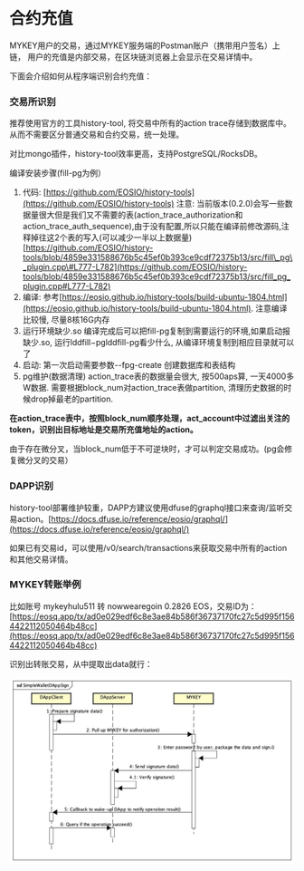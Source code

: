 # 合约充值

MYKEY用户的交易，通过MYKEY服务端的Postman账户（携带用户签名）上链， 用户的充值是内部交易，在区块链浏览器上会显示在交易详情中。

下面会介绍如何从程序端识别合约充值：

### 交易所识别

推荐使用官方的工具history-tool,  将交易中所有的action trace存储到数据库中。从而不需要区分普通交易和合约交易，统一处理。

对比mongo插件，history-tool效率更高，支持PostgreSQL/RocksDB。

编译安装步骤\(fill-pg为例）

1. 代码: [https://github.com/EOSIO/history-tools](https://github.com/EOSIO/history-tools) 注意: 当前版本\(0.2.0\)会写一些数据量很大但是我们又不需要的表\(action\_trace\_authorization和action\_trace\_auth\_sequence\),由于没有配置,所以只能在编译前修改源码,注释掉往这2个表的写入\(可以减少一半以上数据量\) [https://github.com/EOSIO/history-tools/blob/4859e331588676b5c45ef0b393ce9cdf72375b13/src/fill\_pg\_plugin.cpp\#L777-L782](https://github.com/EOSIO/history-tools/blob/4859e331588676b5c45ef0b393ce9cdf72375b13/src/fill_pg_plugin.cpp#L777-L782)
2. 编译: 参考[https://eosio.github.io/history-tools/build-ubuntu-1804.html](https://eosio.github.io/history-tools/build-ubuntu-1804.html). 注意编译比较慢, 尽量8核16G内存
3. 运行环境缺少.so 编译完成后可以把fill-pg复制到需要运行的环境,如果启动报缺少.so, 运行lddfill−pglddfill-pg看少什么, 从编译环境复制到相应目录就可以了
4. 启动: 第一次启动需要参数--fpg-create 创建数据库和表结构
5. pg维护\(数据清理\) action\_trace表的数据量会很大, 按500aps算, 一天4000多W数据. 需要根据block\_num对action\_trace表做partition, 清理历史数据的时候drop掉最老的partition. 

**在action\_trace表中，按照block\_num顺序处理，act\_account中过滤出关注的token，识别出目标地址是交易所充值地址的action。**

由于存在微分叉，当block\_num低于不可逆块时，才可以判定交易成功。\(pg会修复微分叉的交易）

### DAPP识别

history-tool部署维护较重，DAPP方建议使用dfuse的graphql接口来查询/监听交易action。[https://docs.dfuse.io/reference/eosio/graphql/](https://docs.dfuse.io/reference/eosio/graphql/)

如果已有交易id，可以使用/v0/search/transactions来获取交易中所有的action和其他交易详情。

### MYKEY转账举例

比如账号 mykeyhulu511 转 nowwearegoin  0.2826 EOS，交易ID为：[https://eosq.app/tx/ad0e029edf6c8e3ae84b586f36737170fc27c5d995f1564422112050464b48cc](https://eosq.app/tx/ad0e029edf6c8e3ae84b586f36737170fc27c5d995f1564422112050464b48cc)

识别出转账交易，从中提取出data就行：

![](../.gitbook/assets/image%20%286%29.png)



